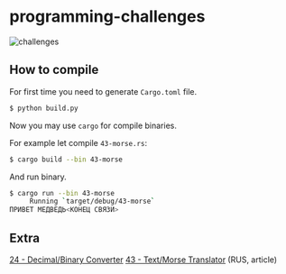 # programming-challenges

![challenges](https://i.imgur.com/2n1IBkC.png)

## How to compile
For first time you need to generate `Cargo.toml` file.
```bash
$ python build.py
```

Now you may use `cargo` for compile binaries.

For example let compile `43-morse.rs`:
```bash
$ cargo build --bin 43-morse
```

And run binary.
```bash
$ cargo run --bin 43-morse
     Running `target/debug/43-morse`
ПРИВЕТ МЕДВЕДЬ<КОНЕЦ СВЯЗИ>
```

## Extra
[24 - Decimal/Binary Converter](https://github.com/FreeCX/rust-by-example/blob/master/src/digit/main.rs)
[43 - Text/Morse Translator](https://freecx.github.io/blog/2016/09/07/sound-generator-for-morse) (RUS, article)